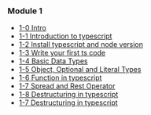 ### Module 1

- [1-0 Intro]()
- [1-1 Introduction to typescript]()
- [1-2 Install typescript and node version]()
- [1-3 Write your first ts code]()
- [1-4 Basic Data Types]()
- [1-5 Object, Optional and Literal Types]()
- [1-6 Function in typescript]()
- [1-7 Spread and Rest Operator]()
- [1-8 Destructuring in typescript]()
- [1-7 Destructuring in typescript]()
